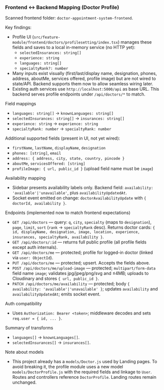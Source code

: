 ### Frontend ↔ Backend Mapping (Doctor Profile)

Scanned frontend folder: `doctor-appointment-system-frontend`.

Key findings:
- Profile UI (`src/feature-module/frontend/doctors/profilesetting/index.tsx`) manages these fields and saves to a local in-memory service (no HTTP yet):
  - `selectedInsurances: string[]`
  - `experience: string`
  - `languages: string[]`
  - `specialtyRank?: number`
- Many inputs exist visually (first/last/display name, designation, phones, address, aboutMe, services offered, profile image) but are not wired to state/API. Backend supports them now to allow seamless wiring later.
- Existing auth services use `http://localhost:5000/api` as base URL. This backend serves profile endpoints under `/api/doctors/*` to match.

Field mappings

- `languages: string[]` → `knownLanguages: string[]`
- `selectedInsurances: string[]` → `insurances: string[]`
- `experience: string` → `experience: string`
- `specialtyRank: number` → `specialtyRank: number`

Additional supported fields (present in UI, not yet wired):
- `firstName`, `lastName`, `displayName`, `designation`
- `phones: [string]`, `email`
- `address: { address, city, state, country, pincode }`
- `aboutMe`, `servicesOffered: [string]`
- `profileImage: { url, public_id }` (upload field name must be `image`)

Availability mapping
- Sidebar presents availability labels only. Backend field: `availability: 'available'|'unavailable'`, plus `availabilityUpdatedAt`.
- Socket event emitted on change: `doctorAvailabilityUpdate` with `{ doctorId, availability }`.

Endpoints (implemented now to match frontend expectations)
- `GET /api/doctors` — query: `q`, `city`, `specialty` (maps to `designation`), `page`, `limit`, `sort` (`rank` → `specialtyRank` desc). Returns doctor cards: `{ id, displayName, designation, image, location, experience, insurances, specialtyRank, availability }`.
- `GET /api/doctors/:id` — returns full public profile (all profile fields except auth internals).
- `GET /api/doctors/me` — protected; profile for logged-in doctor (linked via `user: ObjectId`).
- `PUT /api/doctors/me` — protected; upsert. Accepts the fields above.
- `POST /api/doctors/me/upload-image` — protected; `multipart/form-data` field name `image`; validates jpg/jpeg/png/svg and ≤4MB; uploads to Cloudinary and stores `{ url, public_id }`.
- `PATCH /api/doctors/me/availability` — protected; body `{ availability: 'available'|'unavailable' }`; updates `availability` and `availabilityUpdatedAt`; emits socket event.

Auth compatibility
- Uses `Authorization: Bearer <token>`; middleware decodes and sets `req.user = { id, ... }`.

Summary of transforms
- `languages[]` → `knownLanguages[]`.
- `selectedInsurances[]` → `insurances[]`.

Note about models
- This project already has a `models/Doctor.js` used by Landing pages. To avoid breaking it, the profile module uses a new model `models/DoctorProfile.js` with the required fields and linkage to `User`. Routes and controllers reference `DoctorProfile`. Landing routes remain unchanged.


